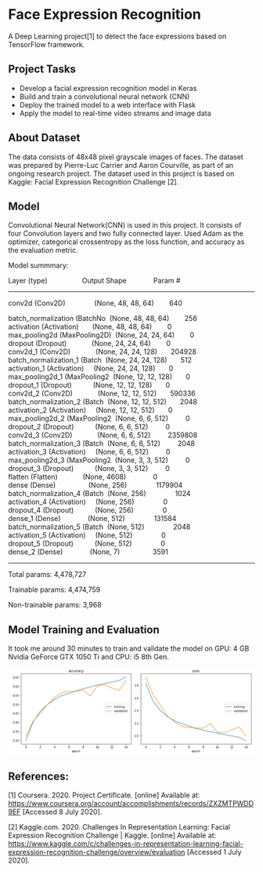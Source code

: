 # Face Expression Recognition
A Deep Learning project[1] to detect the face expressions based on TensorFlow framework.

## Project Tasks
* Develop a facial expression recognition model in Keras
* Build and train a convolutional neural network (CNN)
* Deploy the trained model to a web interface with Flask
* Apply the model to real-time video streams and image data

## About Dataset
The data consists of 48x48 pixel grayscale images of faces. The dataset was prepared by Pierre-Luc Carrier and Aaron Courville, as part of an ongoing research project. The dataset used in this project is based on Kaggle: Facial Expression Recognition Challenge [2].

## Model
Convolutional Neural Network(CNN) is used in this project. It consists of four Convolution layers and two fully connected layer. Used Adam as the optimizer, categorical crossentropy as the loss function, and accuracy as the evaluation metric.

Model summmary:

Layer (type)                    Output Shape              Param #      
_________________________________________________________________
conv2d (Conv2D)                 (None, 48, 48, 64)        640  	

batch_normalization (BatchNo    (None, 48, 48, 64)        256  
     		
activation (Activation)         (None, 48, 48, 64)        0   
      		
max_pooling2d (MaxPooling2D)    (None, 24, 24, 64)        0
        		
dropout (Dropout)               (None, 24, 24, 64)        0  
       		
conv2d_1 (Conv2D)               (None, 24, 24, 128)       204928   
 		
batch_normalization_1 (Batch    (None, 24, 24, 128)       512    
   		
activation_1 (Activation)       (None, 24, 24, 128)       0     
    		
max_pooling2d_1 (MaxPooling2    (None, 12, 12, 128)       0    
     		
dropout_1 (Dropout)             (None, 12, 12, 128)       0    
     		
conv2d_2 (Conv2D)               (None, 12, 12, 512)       590336   
 		
batch_normalization_2 (Batch    (None, 12, 12, 512)       2048  
    		
activation_2 (Activation)       (None, 12, 12, 512)       0      
   		
max_pooling2d_2 (MaxPooling2    (None, 6, 6, 512)         0   
      		
dropout_2 (Dropout)             (None, 6, 6, 512)         0  
       		
conv2d_3 (Conv2D)               (None, 6, 6, 512)         2359808 
  		
batch_normalization_3 (Batch    (None, 6, 6, 512)         2048   
   		
activation_3 (Activation)       (None, 6, 6, 512)         0    
     		
max_pooling2d_3 (MaxPooling2    (None, 3, 3, 512)         0    
     		
dropout_3 (Dropout)             (None, 3, 3, 512)         0  
       		
flatten (Flatten)               (None, 4608)              0      
   		
dense (Dense)                   (None, 256)               1179904  
 		
batch_normalization_4 (Batch    (None, 256)               1024  
    		
activation_4 (Activation)       (None, 256)               0   
      		
dropout_4 (Dropout)             (None, 256)               0   
      		
dense_1 (Dense)                 (None, 512)               131584  
  		
batch_normalization_5 (Batch    (None, 512)               2048   
   		
activation_5 (Activation)       (None, 512)               0   
      		
dropout_5 (Dropout)             (None, 512)               0   
      		
dense_2 (Dense)                 (None, 7)                 3591      		
_________________________________________________________________

Total params: 4,478,727

Trainable params: 4,474,759

Non-trainable params: 3,968

## Model Training and Evaluation
It took me around 30 minutes to train and validate the model on GPU: 4 GB Nvidia GeForce GTX 1050 Ti and CPU: i5 8th Gen. 

<p align="center">
  <img src="Images\Accuracy.png" alt="Accuracy and Loss Graph">
</p>

## References:
[1] Coursera. 2020. Project Certificate. [online] Available at: <https://www.coursera.org/account/accomplishments/records/ZXZMTPWDD9EF> [Accessed 8 July 2020].

[2] Kaggle.com. 2020. Challenges In Representation Learning: Facial Expression Recognition Challenge | Kaggle. [online] Available at: <https://www.kaggle.com/c/challenges-in-representation-learning-facial-expression-recognition-challenge/overview/evaluation> [Accessed 1 July 2020].
